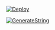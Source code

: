 [![Deploy](https://www.herokucdn.com/deploy/button.svg)](https://heroku.com/deploy?template=https://github.com/ninja1120/taaaanseeebmusic)

[![GenerateString](https://img.shields.io/badge/repl.it-generateString-yellowgreen)](https://replit.com/@vorcl/generatestringsession#Ufo.py)
